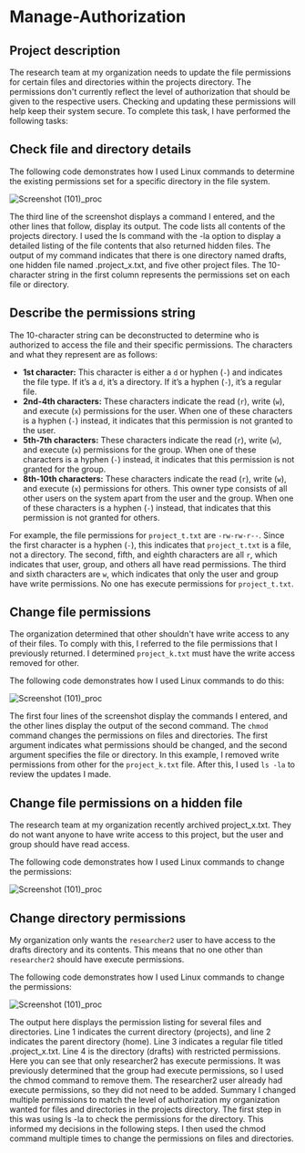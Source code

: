 # Manage-Authorization

## Project description
The research team at my organization needs to update the file permissions for certain files and
directories within the projects directory. The permissions don't currently reflect the level of
authorization that should be given to the respective users. Checking and updating these permissions will help keep
their system secure. To complete this task, I have performed the following tasks:

## Check file and directory details
The following code demonstrates how I used Linux commands to determine the existing permissions set for a specific directory in the file system.

![Screenshot (101)_proc](https://github.com/franckley/Manage-Authorization/assets/134894186/cfaf8b3e-615f-40a4-b598-3e6ff83e9e37)

The third line of the screenshot displays a command I entered, and the other lines that follow, display its
output. The code lists all contents of the projects directory. I used the ls command with the
-la option to display a detailed listing of the file contents that also returned hidden files. The
output of my command indicates that there is one directory named drafts, one hidden file
named .project_x.txt, and five other project files. The 10-character string in the first
column represents the permissions set on each file or directory.

## Describe the permissions string
The 10-character string can be deconstructed to determine who is authorized to access the file and their specific permissions. The characters and what they represent are as follows:

* **1st character:** This character is either a `d` or hyphen (`-`) and indicates the file type. If it’s a `d`, it’s a directory. If it’s a hyphen (`-`), it’s a regular file.
* **2nd-4th characters:** These characters indicate the read (`r`), write (`w`), and execute (`x`) permissions for the user. When one of these characters is a hyphen (`-`) instead, it indicates that this permission is not granted to the user.
* **5th-7th characters:** These characters indicate the read (`r`), write (`w`), and execute (`x`) permissions for the group. When one of these characters is a hyphen (`-`) instead, it indicates that this permission is not granted for the group.
* **8th-10th characters:** These characters indicate the read (`r`), write (`w`), and execute (`x`) permissions for others. This owner type consists of all other users on the system apart from the user and the group. When one of these characters is a hyphen (`-`) instead, that indicates that this permission is not granted for others.

For example, the file permissions for `project_t.txt` are `-rw-rw-r--`. Since the first character is a hyphen (`-`), this indicates that `project_t.txt` is a file, not a directory. The second, fifth, and eighth characters are all `r`, which indicates that user, group, and others all have read permissions. The third and sixth characters are `w`, which indicates that only the user and group have write permissions. No one has execute permissions for `project_t.txt`.


## Change file permissions
The organization determined that other shouldn't have write access to any of their files. To
comply with this, I referred to the file permissions that I previously returned. I determined
`project_k.txt` must have the write access removed for other.

The following code demonstrates how I used Linux commands to do this:

![Screenshot (101)_proc](https://github.com/franckley/Manage-Authorization/assets/134894186/a3d9d90e-4c8f-4c92-9751-4ef896144eed)

The first four lines of the screenshot display the commands I entered, and the other lines display the output of the second command. The `chmod` command changes the permissions on files and directories. The first argument indicates what permissions should be changed, and the second argument specifies the file or directory. In this example, I removed write permissions from other for the `project_k.txt` file. After this, I used `ls -la` to review the updates I made.

## Change file permissions on a hidden file
The research team at my organization recently archived project_x.txt. They do not want anyone to have write access to this project, but the user and group should have read access. 

The following code demonstrates how I used Linux commands to change the permissions:

![Screenshot (101)_proc](https://github.com/franckley/Manage-Authorization/assets/134894186/5790f94f-2a01-41be-af18-1a1d2f0e3379)

## Change directory permissions
My organization only wants the `researcher2` user to have access to the drafts directory and its contents. This means that no one other than `researcher2` should have execute permissions.

The following code demonstrates how I used Linux commands to change the permissions:

![Screenshot (101)_proc](https://github.com/franckley/Manage-Authorization/assets/134894186/6a3f9d11-09ac-4d04-be5d-8211bdaf8d96)

The output here displays the permission listing for several files and directories. Line 1 indicates the current directory (projects), and line 2 indicates the parent directory (home). Line 3 indicates a regular file titled .project_x.txt. Line 4 is the directory (drafts) with restricted permissions. Here you can see that only researcher2 has execute permissions.  It was previously determined that the group had execute permissions, so I used the chmod command to remove them. The researcher2 user already had execute permissions, so they did not need to be added.
Summary
I changed multiple permissions to match the level of authorization my organization wanted for files and directories in the projects directory. The first step in this was using ls -la to check the permissions for the directory. This informed my decisions in the following steps. I then used the chmod command multiple times to change the permissions on files and directories.
